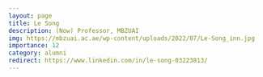 ```yaml
---
layout: page
title: Le Song
description: (Now) Professor, MBZUAI
img: https://mbzuai.ac.ae/wp-content/uploads/2022/07/Le-Song_inn.jpg
importance: 12
category: alumni
redirect: https://www.linkedin.com/in/le-song-03223813/
---
```

